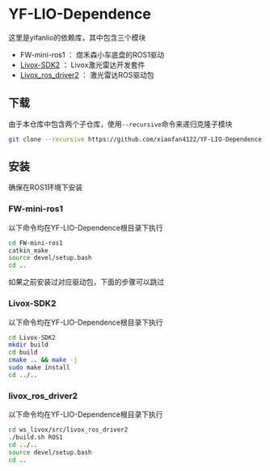 # YF-LIO-Dependence

这里是yifanlio的依赖库，其中包含三个模块
- FW-mini-ros1 ： 煜禾森小车底盘的ROS1驱动
- [Livox-SDK2](https://github.com/Livox-SDK/Livox-SDK2/tree/master) ： Livox激光雷达开发套件
- [Livox_ros_driver2](https://github.com/Livox-SDK/livox_ros_driver2) ： 激光雷达ROS驱动包

## 下载

由于本仓库中包含两个子仓库，使用`--recursive`命令来递归克隆子模块

```bash
git clone --recursive https://github.com/xiaofan4122/YF-LIO-Dependence.git
```

## 安装

确保在ROS1环境下安装

### FW-mini-ros1

以下命令均在YF-LIO-Dependence根目录下执行
```bash
cd FW-mini-ros1
catkin_make
source devel/setup.bash
cd ..
```

如果之前安装过对应驱动包，下面的步骤可以跳过

### Livox-SDK2
以下命令均在YF-LIO-Dependence根目录下执行
```bash
cd Livox-SDK2
mkdir build
cd build
cmake .. && make -j
sudo make install
cd ../..
```

### livox_ros_driver2
以下命令均在YF-LIO-Dependence根目录下执行
```bash
cd ws_livox/src/livox_ros_driver2
./build.sh ROS1
cd ../..
source devel/setup.bash
cd ..
```